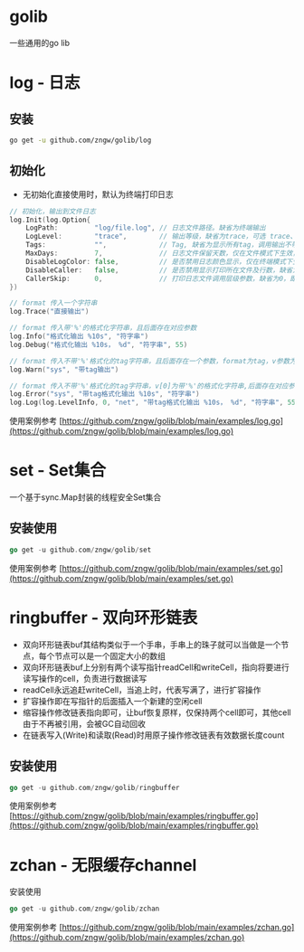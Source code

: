 # golib

一些通用的go lib

# log - 日志

## 安装

```bash
go get -u github.com/zngw/golib/log
```

## 初始化

* 无初始化直接使用时，默认为终端打印日志

```go
// 初始化，输出到文件日志
log.Init(log.Option{
    LogPath:         "log/file.log", // 日志文件路径。缺省为终端输出
    LogLevel:        "trace",        // 输出等级，缺省为trace，可选 trace、info、debug、warn、error
    Tags:            "",             // Tag, 缺省为显示所有tag，调用输出不带tag时，不受tag标签影响
    MaxDays:         7,              // 日志文件保留天数，仅在文件模式下生效，缺省为永久保留
    DisableLogColor: false,          // 是否禁用日志颜色显示，仅在终端模式下生效，缺省为不禁用
    DisableCaller:   false,          // 是否禁用显示打印所在文件及行数，缺省为不禁用
    CallerSkip:      0,              // 打印日志文件调用层级参数，缺省为0，即当前掉用log.Trace接口所在文件行数
})

// format 传入一个字符串
log.Trace("直接输出")

// format 传入带'%'的格式化字符串，且后面存在对应参数
log.Info("格式化输出 %10s", "符字串")
log.Debug("格式化输出 %10s， %d", "符字串", 55)

// format 传入不带'%'格式化的tag字符串，且后面存在一个参数，format为tag，v参数为输出日志
log.Warn("sys", "带tag输出")

// format 传入不带'%'格式化的tag字符串，v[0]为带'%'的格式化字符串,后面存在对应参数，format为tag，v为格式化字符串数组
log.Error("sys", "带tag格式化输出 %10s", "符字串")
log.Log(log.LevelInfo, 0, "net", "带tag格式化输出 %10s， %d", "符字串", 55)
```

使用案例参考 [https://github.com/zngw/golib/blob/main/examples/log.go](https://github.com/zngw/golib/blob/main/examples/log.go)

# set - Set集合

一个基于sync.Map封装的线程安全Set集合

## 安装使用

```go
go get -u github.com/zngw/golib/set
```

使用案例参考 [https://github.com/zngw/golib/blob/main/examples/set.go](https://github.com/zngw/golib/blob/main/examples/set.go)

# ringbuffer - 双向环形链表

* 双向环形链表buf其结构类似于一个手串，手串上的珠子就可以当做是一个节点，每个节点可以是一个固定大小的数组
* 双向环形链表buf上分别有两个读写指针readCell和writeCell，指向将要进行读写操作的cell，负责进行数据读写
* readCell永远追赶writeCell，当追上时，代表写满了，进行扩容操作
* 扩容操作即在写指针的后面插入一个新建的空闲cell
* 缩容操作修改链表指向即可，让buf恢复原样，仅保持两个cell即可，其他cell由于不再被引用，会被GC自动回收
* 在链表写入(Write)和读取(Read)时用原子操作修改链表有效数据长度count

## 安装使用

```go
go get -u github.com/zngw/golib/ringbuffer
```

使用案例参考 [https://github.com/zngw/golib/blob/main/examples/ringbuffer.go](https://github.com/zngw/golib/blob/main/examples/ringbuffer.go)

# zchan - 无限缓存channel

安装使用

```go
go get -u github.com/zngw/golib/zchan
```

使用案例参考 [https://github.com/zngw/golib/blob/main/examples/zchan.go](https://github.com/zngw/golib/blob/main/examples/zchan.go)

